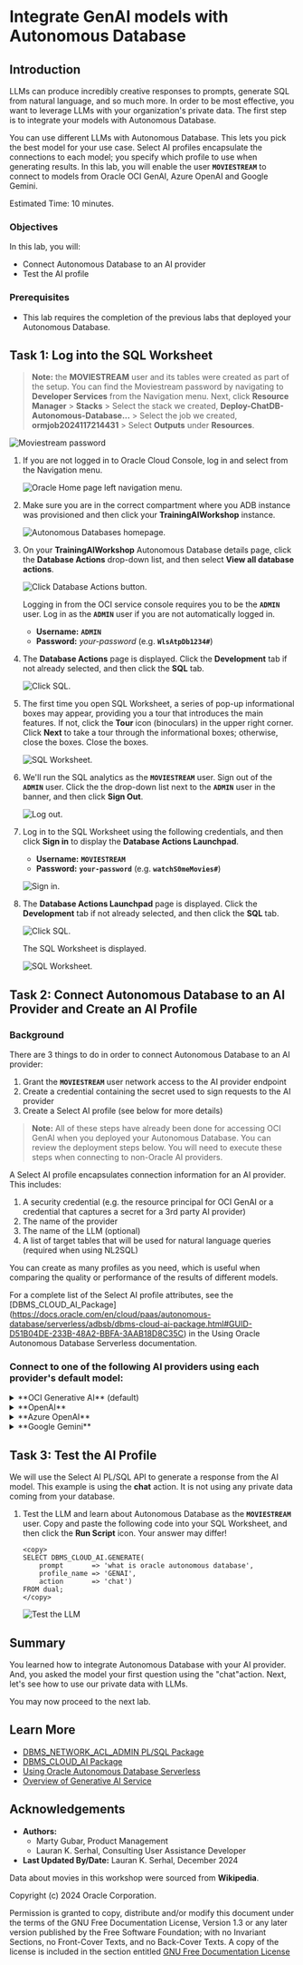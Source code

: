 # Integrate GenAI models with Autonomous Database

## Introduction

LLMs can produce incredibly creative responses to prompts, generate SQL from natural language, and so much more. In order to be most effective, you want to leverage LLMs with your organization's private data. The first step is to integrate your models with Autonomous Database. 

You can use different LLMs with Autonomous Database. This lets you pick the best model for your use case. Select AI profiles encapsulate the connections to each model; you specify which profile to use when generating results. In this lab, you will enable the user **`MOVIESTREAM`** to connect to models from Oracle OCI GenAI, Azure OpenAI and Google Gemini.

Estimated Time: 10 minutes.

### Objectives

In this lab, you will:
* Connect Autonomous Database to an AI provider
* Test the AI profile

### Prerequisites
- This lab requires the completion of the previous labs that deployed your Autonomous Database.

## Task 1: Log into the SQL Worksheet
>**Note:** the **MOVIESTREAM** user and its tables were created as part of the setup. You can find the Moviestream password by navigating to **Developer Services** from the Navigation menu. Next, click **Resource Manager** > **Stacks** > Select the stack we created, **Deploy-ChatDB-Autonomous-Database...** > Select the job we created, **ormjob2024117214431** > Select **Outputs** under **Resources**.

![Moviestream password](./images/moviestream-output-pswd.png "")

1. If you are not logged in to Oracle Cloud Console, log in and select **[](var:db_workload_type)** from the Navigation menu.

    ![Oracle Home page left navigation menu.](./images/database-adw.png " ")

2. Make sure you are in the correct compartment where you ADB instance was provisioned and then click your **TrainingAIWorkshop** instance.

    ![Autonomous Databases homepage.](./images/adb-home-page.png " ")

3. On your **TrainingAIWorkshop** Autonomous Database details page, click the **Database Actions** drop-down list, and then select **View all database actions**.

    ![Click Database Actions button.](./images/view-all-dbactions.png " ")

    Logging in from the OCI service console requires you to be the **`ADMIN`** user. Log in as the **`ADMIN`** user if you are not automatically logged in.
    
    * **Username:** **`ADMIN`**
    * **Password:** *your-password* (e.g. **`WlsAtpDb1234#`**)

4. The **Database Actions** page is displayed. Click the **Development** tab if not already selected, and then click the **SQL** tab.

    ![Click SQL.](./images/adb-dbactions-click-sql.png " ")

5. The first time you open SQL Worksheet, a series of pop-up informational boxes may appear, providing you a tour that introduces the main features. If not, click the **Tour** icon (binoculars) in the upper right corner. Click **Next** to take a tour through the informational boxes; otherwise, close the boxes. Close the boxes.

    ![SQL Worksheet.](./images/adb-sql-worksheet.png " ")

6. We'll run the SQL analytics as the **`MOVIESTREAM`** user. Sign out of the **`ADMIN`** user. Click the the drop-down list next to the **`ADMIN`** user in the banner, and then click **Sign Out**.
    
    ![Log out.](./images/sign-out-admin.png " ")

7. Log in to the SQL Worksheet using the following credentials, and then click **Sign in** to display the **Database Actions Launchpad**.

    * **Username:** **`MOVIESTREAM`**
    * **Password:** **`your-password`** (e.g. **`watchS0meMovies#`**)

    ![Sign in.](./images/sign-in-moviestream.png " ")

8. The **Database Actions Launchpad** page is displayed. Click the **Development** tab if not already selected, and then click the **SQL** tab.

    ![Click SQL.](./images/adb-dbactions-click-sql.png " ")

    The SQL Worksheet is displayed.

    ![SQL Worksheet.](./images/moviestream-sql-worksheet.png " ")

## Task 2: Connect Autonomous Database to an AI Provider and Create an AI Profile

### Background
There are 3 things to do in order to connect Autonomous Database to an AI provider:
1. Grant the **`MOVIESTREAM`** user network access to the AI provider endpoint
2. Create a credential containing the secret used to sign requests to the AI provider
3. Create a Select AI profile (see below for more details) 

>**Note:** All of these steps have already been done for accessing OCI GenAI when you deployed your Autonomous Database. You can review the deployment steps below. You will need to execute these steps when connecting to non-Oracle AI providers.

A Select AI profile encapsulates connection information for an AI provider. This includes: 

1. A security credential (e.g. the resource principal for OCI GenAI or a credential that captures a secret for a 3rd party AI provider)
2. The name of the provider
3. The name of the LLM (optional)
4. A list of target tables that will be used for natural language queries (required when using NL2SQL)

You can create as many profiles as you need, which is useful when comparing the quality or performance of the results of different models.

For a complete list of the Select AI profile attributes, see the [DBMS\_CLOUD\_AI\_Package] (https://docs.oracle.com/en/cloud/paas/autonomous-database/serverless/adbsb/dbms-cloud-ai-package.html#GUID-D51B04DE-233B-48A2-BBFA-3AAB18D8C35C) in the Using Oracle Autonomous Database Serverless documentation. 


### **Connect to one of the following AI providers using each provider's default model**:

<details>
    <summary>**OCI Generative AI** (default)</summary>

1. Grant the **`MOVIESTREAM`** user network access to the endpoint.

    **Note:** This is not required when using **OCI GenAI**

2. Create a credential as follows:

    The workshop deployment step already set up a resource principal for your database and enabled the **`MOVIESTREAM`** user to use that principal (for more information, see [Use Resource Principal to Access Oracle Cloud Infrastructure Resources](https://docs.oracle.com/en/cloud/paas/autonomous-database/serverless/adbsb/resource-principal.html#GUID-E283804C-F266-4DFB-A9CF-B098A21E496A)). This means that the ADB resource (i.e. your ADB instance) needs access to OCI Generative AI. The OCI policy you created in the previous lab authorized that access.

3. Create a Select AI profile.

    ```sql
    <copy>
    begin    
        -- Drop the profile in case it already exists
        dbms_cloud_ai.drop_profile(
            profile_name => 'genai',
            force => true
        );    

        -- Create an AI profile that uses the default LLAMA model on OCI
        dbms_cloud_ai.create_profile(
            profile_name => 'genai',
            attributes =>       
                '{"provider": "oci",
                "credential_name": "OCI$RESOURCE_PRINCIPAL",
                "comments":"true",            
                "object_list": [
                    {"owner": "MOVIESTREAM", "name": "GENRE"},
                    {"owner": "MOVIESTREAM", "name": "CUSTOMER"},
                    {"owner": "MOVIESTREAM", "name": "PIZZA_SHOP"},
                    {"owner": "MOVIESTREAM", "name": "STREAMS"},            
                    {"owner": "MOVIESTREAM", "name": "MOVIES"},
                    {"owner": "MOVIESTREAM", "name": "ACTORS"}
                ]
                }'
            );
            
    end;
    /
    </copy>
    ```
</details>

<details>
    <summary>**OpenAI**</summary>
You will need a [paid OpenAI account](https://platform.openai.com/docs/overview) and [an API key](https://platform.openai.com/docs/quickstart) in order to use OpenAI GPT models. 

1. Grant the **`MOVIESTREAM`** user network access to the OpenAI endpoint.    

    ```sql
    <copy>
    BEGIN
    DBMS_NETWORK_ACL_ADMIN.APPEND_HOST_ACE(
        host => 'api.openai.com',
        ace  => xs$ace_type(privilege_list => xs$name_list('http'),
                            principal_name => 'MOVIESTREAM',
                            principal_type => xs_acl.ptype_db)
    );
    END;
    /    
    </copy>
    ```

2. Create a credential.
    ```sql
    <copy>
    BEGIN                                                                          
        dbms_cloud.create_credential (                                                 
            credential_name => 'openai_credential',                                            
            username => 'openai',                                                 
            password => 'your-api-key-goes-here'
        );                             
    END;                                                                           
    /  
    </copy>
    ```

3. Create a Select AI profile.

    ```sql
    <copy>
    BEGIN
        -- Drop the profile in case it already exists
        dbms_cloud_ai.drop_profile(
            profile_name => 'genai',
            force => true
        );        
        
        -- Create an AI profile that uses the default GPT model
        dbms_cloud_ai.create_profile(
            profile_name => 'genai',
            attributes =>       
                '{"provider": "openai",
                "credential_name": "openai_credential",
                "comments":"true",            
                "object_list": [
                    {"owner": "MOVIESTREAM", "name": "GENRE"},
                    {"owner": "MOVIESTREAM", "name": "CUSTOMER"},
                    {"owner": "MOVIESTREAM", "name": "PIZZA_SHOP"},
                    {"owner": "MOVIESTREAM", "name": "STREAMS"},            
                    {"owner": "MOVIESTREAM", "name": "MOVIES"},
                    {"owner": "MOVIESTREAM", "name": "ACTORS"}
                ]
                }'
            );          
    END;
    /    
    </copy> 
    ```
</details>


<details>
    <summary>**Azure OpenAI**</summary>
You will need an Azure subscription and an [Azure OpenAI resource](https://learn.microsoft.com/en-us/azure/ai-services/openai/how-to/create-resource?pivots=web-portal) in order to use the GPT models. After creating the Azure OpenAI resource, navigate to the resource page and select **Resource Management -> Keys and Endpoint**. Copy its **Endpoint** (the server name only - not including "https://" or "/") and a **KEY**. For example, consider a resource named **openaigpt40** (your name will be different):
![Azure OpenAI resource](images/azure-resource-info.png)

You will also need the Azure OpenAI deployment name. In that same portal page, navigate to **Resource Management -> Model Deployments** and click **Manage Deployments**. Copy the **Deployment name** for your GPT model.

1. Grant the **`MOVIESTREAM`** user network access to the Azure OpenAI resource endpoint.    
    ```sql
    <copy>
    BEGIN
    DBMS_NETWORK_ACL_ADMIN.APPEND_HOST_ACE(
        host => 'your-azure-openai-resource-endpoint',
        ace  => xs$ace_type(privilege_list => xs$name_list('http'),
                            principal_name => 'MOVIESTREAM',
                            principal_type => xs_acl.ptype_db)
    );
    END;
    /    
    </copy>
    ```

2. Create a credential.
    ```sql
    <copy>
    BEGIN                                                                          
    dbms_cloud.create_credential (                                                 
        credential_name => 'azure_openai_credential',                                            
        username => 'azure',                                                 
        password => 'your-api-key-goes-here'
    );                             
    END;                                                                           
    /  
    </copy>
    ```

3. Create a Select AI profile.
    ```sql
    <copy>
    begin    
        -- Drop the profile in case it already exists
        dbms_cloud_ai.drop_profile(
            profile_name => 'genai',
            force => true
        );    

        -- Create an AI profile that uses the default Gemini model
        dbms_cloud_ai.create_profile(
            profile_name => 'genai',
            attributes =>       
                '{"provider": "azure",
                "azure_resource_name": "your-azure-resource-name",                    
                "azure_deployment_name": "your-azure-deployment-name",
                "credential_name": "azure_openai_credential",                
                "comments":"true",            
                "object_list": [
                    {"owner": "MOVIESTREAM", "name": "GENRE"},
                    {"owner": "MOVIESTREAM", "name": "CUSTOMER"},
                    {"owner": "MOVIESTREAM", "name": "PIZZA_SHOP"},
                    {"owner": "MOVIESTREAM", "name": "STREAMS"},            
                    {"owner": "MOVIESTREAM", "name": "MOVIES"},
                    {"owner": "MOVIESTREAM", "name": "ACTORS"}
                ]
                }'
            );          
    end;
    /    
    </copy> 
    ```
</details>

<details>
    <summary>**Google Gemini**</summary>
You will need a [Google AI Studio account](https://ai.google.dev) and [an API key](https://aistudio.google.com/app/apikey) in order to use Google Gemini. 

1. Grant the **`MOVIESTREAM`** network access to the Google Gemini endpoint. 
    ```sql
    <copy>
    BEGIN
    DBMS_NETWORK_ACL_ADMIN.APPEND_HOST_ACE(
        host => 'generativelanguage.googleapis.com',
        ace  => xs$ace_type(privilege_list => xs$name_list('http'),
                            principal_name => 'MOVIESTREAM',
                            principal_type => xs_acl.ptype_db)
    );
    END;
    /    
    </copy>
    ```

2. Create a credential.
    ```sql
    <copy>
    BEGIN                                                                          
    dbms_cloud.create_credential (                                                 
        credential_name => 'gemini_credential',                                            
        username => 'google',                                                 
        password => 'your-api-key-goes-here'
    );                             
    END;                                                                           
    /  
    </copy>
    ```

3. Create a Select AI profile.
    ```sql
    <copy>
    begin    
        -- Drop the profile in case it already exists
        dbms_cloud_ai.drop_profile(
            profile_name => 'genai',
            force => true
        );    

        -- Create an AI profile that uses the default Gemini model
        dbms_cloud_ai.create_profile(
            profile_name => 'genai',
            attributes =>       
                '{"provider": "google",
                "credential_name": "gemini_credential",
                "comments":"true",            
                "object_list": [
                    {"owner": "MOVIESTREAM", "name": "GENRE"},
                    {"owner": "MOVIESTREAM", "name": "CUSTOMER"},
                    {"owner": "MOVIESTREAM", "name": "PIZZA_SHOP"},
                    {"owner": "MOVIESTREAM", "name": "STREAMS"},            
                    {"owner": "MOVIESTREAM", "name": "MOVIES"},
                    {"owner": "MOVIESTREAM", "name": "ACTORS"}
                ]
                }'
            );          
    end;
    /    
    </copy> 
    ```
</details>

## Task 3: Test the AI Profile

We will use the Select AI PL/SQL API to generate a response from the AI model. This example is using the **chat** action. It is not using any private data coming from your database.

1. Test the LLM and learn about Autonomous Database as the **`MOVIESTREAM`** user. Copy and paste the following code into your SQL Worksheet, and then click the **Run Script** icon. Your answer may differ!

    ```
    <copy>
    SELECT DBMS_CLOUD_AI.GENERATE(
        prompt       => 'what is oracle autonomous database',
        profile_name => 'GENAI',
        action       => 'chat')
    FROM dual;
    </copy>
    ```
    ![Test the LLM](./images/cohere-output.png "")

## Summary
You learned how to integrate Autonomous Database with your AI provider. And, you asked the model your first question using the "chat"action. Next, let's see how to use our private data with LLMs.
 
You may now proceed to the next lab.

## Learn More
* [DBMS\_NETWORK\_ACL\_ADMIN PL/SQL Package](https://docs.oracle.com/en/database/oracle/oracle-database/19/arpls/DBMS_NETWORK_ACL_ADMIN.html#GUID-254AE700-B355-4EBC-84B2-8EE32011E692)
* [DBMS\_CLOUD\_AI Package](https://docs.oracle.com/en-us/iaas/autonomous-database-serverless/doc/dbms-cloud-ai-package.html)
* [Using Oracle Autonomous Database Serverless](https://docs.oracle.com/en/cloud/paas/autonomous-database/adbsa/index.html)
* [Overview of Generative AI Service](https://docs.oracle.com/en-us/iaas/Content/generative-ai/overview.htm)

## Acknowledgements

  * **Authors:**
    * Marty Gubar, Product Management
    * Lauran K. Serhal, Consulting User Assistance Developer
  * **Last Updated By/Date:** Lauran K. Serhal, December 2024

Data about movies in this workshop were sourced from **Wikipedia**.

Copyright (c) 2024  Oracle Corporation.

Permission is granted to copy, distribute and/or modify this document
under the terms of the GNU Free Documentation License, Version 1.3
or any later version published by the Free Software Foundation;
with no Invariant Sections, no Front-Cover Texts, and no Back-Cover Texts.
A copy of the license is included in the section entitled [GNU Free Documentation License](https://oracle-livelabs.github.io/adb/shared/adb-15-minutes/introduction/files/gnu-free-documentation-license.txt)